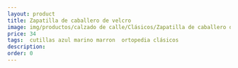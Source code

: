 ```yaml
---
layout: product
title: Zapatilla de caballero de velcro
image: img/productos/calzado de calle/Clásicos/Zapatilla de caballero de velcro=34 = cutillas azul marino marron  ortopedia clásicos.webp
price: 34 
tags:  cutillas azul marino marron  ortopedia clásicos
description: 
order: 0
---
```

